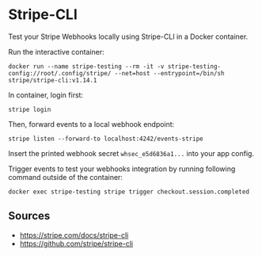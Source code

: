 # Stripe-CLI

Test your Stripe Webhooks locally using Stripe-CLI in a Docker container.


Run the interactive container:
```shell
docker run --name stripe-testing --rm -it -v stripe-testing-config://root/.config/stripe/ --net=host --entrypoint=/bin/sh stripe/stripe-cli:v1.14.1 
```

In container, login first:
```shell
stripe login
```

Then, forward events to a local webhook endpoint:
```shell
stripe listen --forward-to localhost:4242/events-stripe
```
Insert the printed webhook secret `whsec_e5d6836a1...` into your app config.


Trigger events to test your webhooks integration by running following command outside of the container:
```shell
docker exec stripe-testing stripe trigger checkout.session.completed
```

## Sources

- https://stripe.com/docs/stripe-cli
- https://github.com/stripe/stripe-cli
